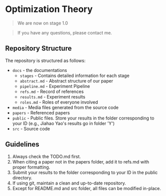# Optimization Theory

> We are now on stage 1.0

> If you have any questions, please contact me.

## Repository Structure

The repository is structured as follows:

- `docs` - the documentations
    - `stages` - Contains detailed information for each stage
    - `abstract.md` - Abstract structure of our paper
    - `pipeline.md` - Experiment Pipeline
    - `refs.md` - Record of references
    - `results.md` - Experiment results
    - `roles.md` - Roles of everyone involved
- `media` - Media files generated from the source code
- `papers` - Referenced papers
- `public` - Public files. Store your results in the folder corresponding to your ID (e.g., Jiahao Yao's results go in
  folder 'Y')
- `src` - Source code

## Guidelines

1. Always check the TODO.md first.
2. When citing a paper not in the papers folder, add it to refs.md with proper formatting.
3. Submit your results to the folder corresponding to your ID in the public directory.
4. If using git, maintain a clean and up-to-date repository.
5. Except for README.md and src folder, all files can be modified in-place.

